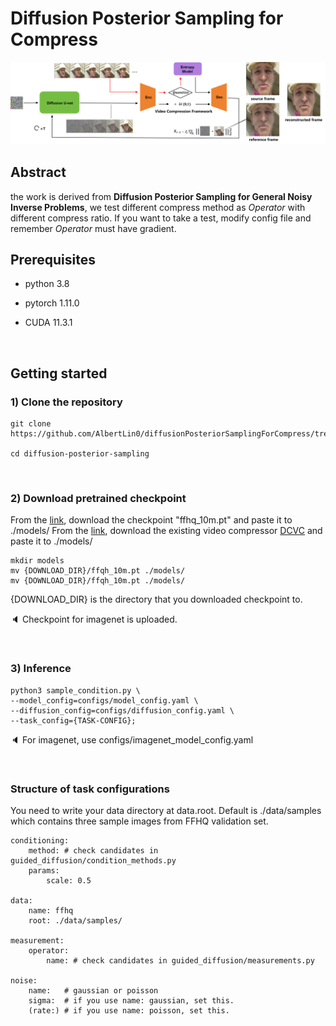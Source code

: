 # Diffusion Posterior Sampling for Compress
![overview](./figures/lossy%20overview.png)

## Abstract
the work is derived from **Diffusion Posterior Sampling for General Noisy Inverse Problems**, we test different compress method as *Operator* with different compress ratio. If you want to take a test, modify config file and remember *Operator* must have gradient.


## Prerequisites
- python 3.8

- pytorch 1.11.0

- CUDA 11.3.1


<br />

## Getting started 

### 1) Clone the repository

```
git clone https://github.com/AlbertLin0/diffusionPosteriorSamplingForCompress/tree/submit

cd diffusion-posterior-sampling
```

<br />

### 2) Download pretrained checkpoint
From the [link](https://drive.google.com/drive/folders/1jElnRoFv7b31fG0v6pTSQkelbSX3xGZh?usp=sharing), download the checkpoint "ffhq_10m.pt" and paste it to ./models/
From the [link](https://onedrive.live.com/?authkey=%21AGZwZffbRsVcjSQ&id=2866592D5C55DF8C%211198&cid=2866592D5C55DF8C), download the existing video compressor [DCVC](https://github.com/microsoft/DCVC/tree/main/DCVC) and paste it to ./models/
```
mkdir models
mv {DOWNLOAD_DIR}/ffqh_10m.pt ./models/
mv {DOWNLOAD_DIR}/ffqh_10m.pt ./models/
```
{DOWNLOAD_DIR} is the directory that you downloaded checkpoint to.

:speaker: Checkpoint for imagenet is uploaded.

<br />

### 3) Inference

```
python3 sample_condition.py \
--model_config=configs/model_config.yaml \
--diffusion_config=configs/diffusion_config.yaml \
--task_config={TASK-CONFIG};
```


:speaker: For imagenet, use configs/imagenet_model_config.yaml

<br />


### Structure of task configurations
You need to write your data directory at data.root. Default is ./data/samples which contains three sample images from FFHQ validation set.

```
conditioning:
    method: # check candidates in guided_diffusion/condition_methods.py
    params:
        scale: 0.5

data:
    name: ffhq
    root: ./data/samples/

measurement:
    operator:
        name: # check candidates in guided_diffusion/measurements.py

noise:
    name:   # gaussian or poisson
    sigma:  # if you use name: gaussian, set this.
    (rate:) # if you use name: poisson, set this.
```



